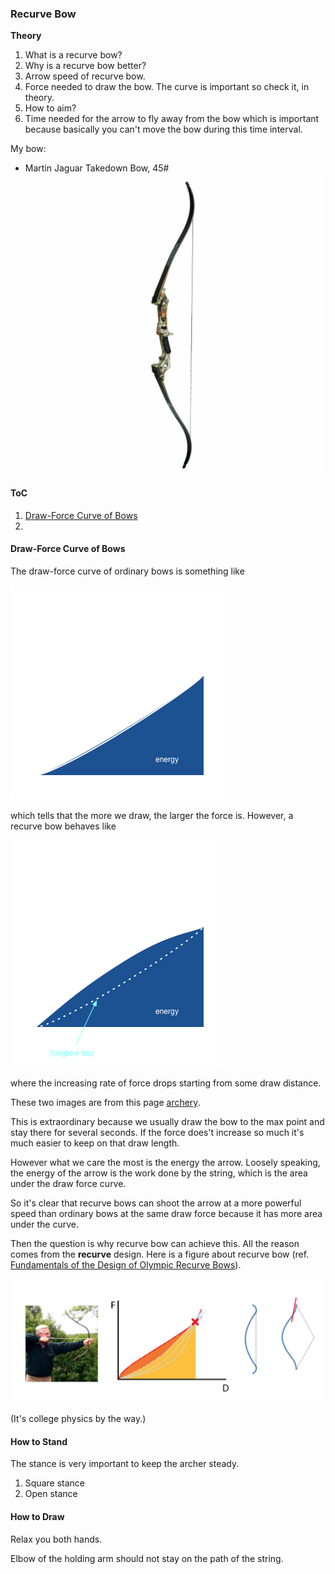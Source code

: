 ### Recurve Bow



**Theory**

1. What is a recurve bow?
2. Why is a recurve bow better?
3. Arrow speed of recurve bow.
4. Force needed to draw the bow. The curve is important so check it, in theory.
4. How to aim?
4. Time needed for the arrow to fly away from the bow which is important because basically you can't move the bow during this time interval.


My bow:

* Martin Jaguar Takedown Bow, 45#
![Martin Jaguar Takedown Bow, 45 Pound](images/martinJaguarRecurveBow.jpg)


#### ToC

1. [Draw-Force Curve of Bows](#draw-force-curve-of-bows)
2. []()



#### Draw-Force Curve of Bows

The draw-force curve of ordinary bows is something like

![](images/drawCurveOrd.png)

which tells that the more we draw, the larger the force is. However, a recurve bow behaves like

![](images/drawCurve.png)

where the increasing rate of force drops starting from some draw distance.

These two images are from this page [archery](http://billhails.net/archery.html).



This is extraordinary because we usually draw the bow to the max point and stay there for several seconds. If the force does't increase so much it's much easier to keep on that draw length.

However what we care the most is the energy the arrow. Loosely speaking, the energy of the arrow is the work done by the string, which is the area under the draw force curve.

So it's clear that recurve bows can shoot the arrow at a more powerful speed than ordinary bows at the same draw force because it has more area under the curve.

Then the question is why recurve bow can achieve this. All the reason comes from the **recurve** design. Here is a figure about recurve bow (ref. [Fundamentals of the Design of Olympic Recurve Bows](http://www.ocf.berkeley.edu/~archery/wp-content/uploads/2011/08/Fundamentals-of-the-Design-of-Olympic-Recurve-Bows.pdf)).

![](images/DFCRecurve.png)


(It's college physics by the way.)


#### How to Stand

The stance is very important to keep the archer steady.


1. Square stance
2. Open stance


#### How to Draw

Relax you both hands.

Elbow of the holding arm should not stay on the path of the string.
